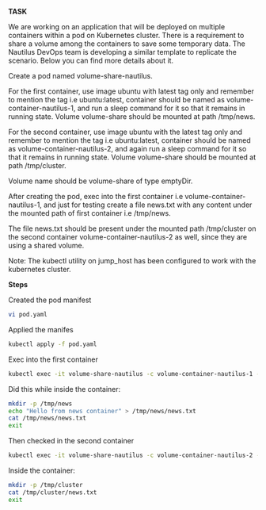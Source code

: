 **TASK**

We are working on an application that will be deployed on multiple containers within a pod on Kubernetes cluster. There is a requirement to share a volume among the containers to save some temporary data. The Nautilus DevOps team is developing a similar template to replicate the scenario. Below you can find more details about it.

Create a pod named volume-share-nautilus.

For the first container, use image ubuntu with latest tag only and remember to mention the tag i.e ubuntu:latest, container should be named as volume-container-nautilus-1, and run a sleep command for it so that it remains in running state. Volume volume-share should be mounted at path /tmp/news.

For the second container, use image ubuntu with the latest tag only and remember to mention the tag i.e ubuntu:latest, container should be named as volume-container-nautilus-2, and again run a sleep command for it so that it remains in running state. Volume volume-share should be mounted at path /tmp/cluster.

Volume name should be volume-share of type emptyDir.

After creating the pod, exec into the first container i.e volume-container-nautilus-1, and just for testing create a file news.txt with any content under the mounted path of first container i.e /tmp/news.

The file news.txt should be present under the mounted path /tmp/cluster on the second container volume-container-nautilus-2 as well, since they are using a shared volume.

Note: The kubectl utility on jump_host has been configured to work with the kubernetes cluster.

**Steps**

Created the pod manifest

```bash
vi pod.yaml
```

Applied the manifes

```bash
kubectl apply -f pod.yaml
```

Exec into the first container

```bash
kubectl exec -it volume-share-nautilus -c volume-container-nautilus-1 -- sh
```

Did this while inside the container:

```bash
mkdir -p /tmp/news
echo "Hello from news container" > /tmp/news/news.txt
cat /tmp/news/news.txt
exit
```

Then checked in the second container

```bash
kubectl exec -it volume-share-nautilus -c volume-container-nautilus-2 -- sh
```

Inside the container:

```bash
mkdir -p /tmp/cluster  
cat /tmp/cluster/news.txt
exit
```



